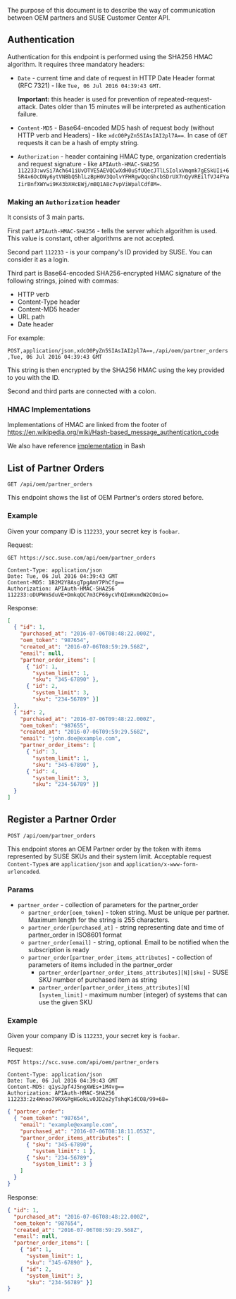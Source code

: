 The purpose of this document is to describe the way of communication between OEM partners and SUSE Customer Center API.

## Authentication

Authentication for this endpoint is performed using the SHA256 HMAC algorithm. It requires three mandatory headers:

* `Date` - current time and date of request in HTTP Date Header format (RFC 7321) - like `Tue, 06 Jul 2016 04:39:43 GMT`.

  **Important:** this header is used for prevention of repeated-request-attack. Dates older than 15 minutes will be interpreted as authentication failure.
* `Content-MD5` - Base64-encoded MD5 hash of request body (without HTTP verb and Headers) - like `xdcO0PyZn5SIAsIAI2pl7A==`. In case of `GET` requests it can be a hash of empty string.
* `Authorization` - header containing HMAC type, organization credentials and request signature - like `APIAuth-HMAC-SHA256 112233:wvSi7Ach641iUvDTVE5AEVQCwXdH0uSfUQecJTlLSIolxVmqmk7gESkUIi+65R4x6OcDNy6ytVNBbQ5hlLzBpH0V3QolvYFHRgwQqcGhcbSDrUX7nQyVREilfVJ4FYaIirBnfXWYwi9K43bXHcEWj/mBQ1A8c7vpViWpalCdf8M=`.

### Making an `Authorization` header

It consists of 3 main parts.

First part `APIAuth-HMAC-SHA256` - tells the server which algorithm is used. This value is constant, other algorithms are not accepted.

Second part `112233` - is your company's ID provided by SUSE. You can consider it as a login.

Third part is Base64-encoded SHA256-encrypted HMAC signature of the following strings, joined with commas:

* HTTP verb
* Content-Type header
* Content-MD5 header
* URL path
* Date header

For example:

`POST,application/json,xdcO0PyZn5SIAsIAI2pl7A==,/api/oem/partner_orders,Tue, 06 Jul 2016 04:39:43 GMT`

This string is then encrypted by the SHA256 HMAC using the key provided to you with the ID.

Second and third parts are connected with a colon.

### HMAC Implementations

Implementations of HMAC are linked from the footer of https://en.wikipedia.org/wiki/Hash-based_message_authentication_code

We also have reference [implementation](OEM-API-Bash-Client.md) in Bash

## List of Partner Orders

`GET /api/oem/partner_orders`

This endpoint shows the list of OEM Partner's orders stored before.

### Example

Given your company ID is `112233`, your secret key is `foobar`.

Request:

```
GET https://scc.suse.com/api/oem/partner_orders

Content-Type: application/json
Date: Tue, 06 Jul 2016 04:39:43 GMT
Content-MD5: 1B2M2Y8AsgTpgAmY7PhCfg==
Authorization: APIAuth-HMAC-SHA256 112233:oDUPWnSduVE+DmkqQC7m3CP66ycVhQImHxmdW2COmio=
```

Response:

```json
[
  { "id": 1,
    "purchased_at": "2016-07-06T08:48:22.000Z",
    "oem_token": "987654",
    "created_at": "2016-07-06T08:59:29.568Z",
    "email": null,
    "partner_order_items": [
      { "id": 1,
        "system_limit": 1,
        "sku": "345-67890" },
      { "id": 2,
        "system_limit": 3,
        "sku": "234-56789" }]
  },
  { "id": 2,
    "purchased_at": "2016-07-06T09:48:22.000Z",
    "oem_token": "987655",
    "created_at": "2016-07-06T09:59:29.568Z",
    "email": "john.doe@example.com",
    "partner_order_items": [
      { "id": 3,
        "system_limit": 1,
        "sku": "345-67890" },
      { "id": 4,
        "system_limit": 3,
        "sku": "234-56789" }]
  }
]
```


## Register a Partner Order

`POST /api/oem/partner_orders`

This endpoint stores an OEM Partner order by the token with items represented by SUSE SKUs and their system limit.
Acceptable request `Content-Type`s are `application/json` and `application/x-www-form-urlencoded`.

### Params

* `partner_order` - collection of parameters for the partner_order
  * `partner_order[oem_token]` - token string. Must be unique per partner. Maximum length for the string is 255 characters.
  * `partner_order[purchased_at]` - string representing date and time of partner_order in ISO8601 format
  * `partner_order[email]` - string, optional. Email to be notified when the subscription is ready
  * `partner_order[partner_order_items_attributes]` - collection of parameters of items included in the partner_order
    * `partner_order[partner_order_items_attributes][N][sku]` - SUSE SKU number of purchased item as string
    * `partner_order[partner_order_items_attributes][N][system_limit]` - maximum number (integer) of systems that can use the given SKU

### Example

Given your company ID is `112233`, your secret key is `foobar`.

Request:

```
POST https://scc.suse.com/api/oem/partner_orders

Content-Type: application/json
Date: Tue, 06 Jul 2016 04:39:43 GMT
Content-MD5: q1ysJpf4J5ngXWEs+1M4vg==
Authorization: APIAuth-HMAC-SHA256 112233:2z4Wnoo79RXGPgHGokLv0JD2e2yTshqK1dCO8/99+68=
```

```json
{ "partner_order":
  { "oem_token": "987654",
    "email": "example@example.com",
    "purchased_at": "2016-07-06T08:18:11.053Z",
    "partner_order_items_attributes": [
      { "sku": "345-67890",
        "system_limit": 1 },
      { "sku": "234-56789",
        "system_limit": 3 }
    ]
  }
}
```

Response:

```json
{ "id": 1,
  "purchased_at": "2016-07-06T08:48:22.000Z",
  "oem_token": "987654",
  "created_at": "2016-07-06T08:59:29.568Z",
  "email": null,
  "partner_order_items": [
    { "id": 1,
      "system_limit": 1,
      "sku": "345-67890" },
    { "id": 2,
      "system_limit": 3,
      "sku": "234-56789" }]
}
```
